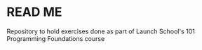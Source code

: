 # READ ME #
Repository to hold exercises done as part of Launch School's 101 Programming Foundations course